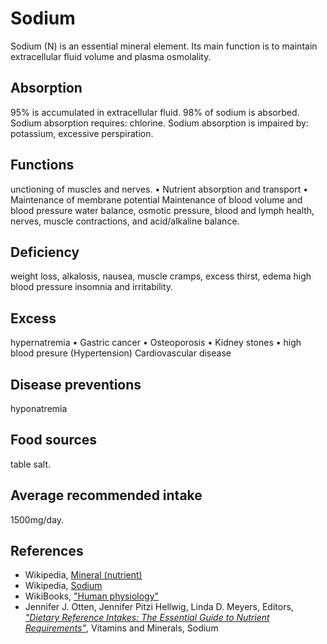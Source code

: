 # Sodium
Sodium (N) is an essential mineral element. Its main function is to maintain extracellular fluid volume and plasma osmolality.

## Absorption
95% is accumulated in extracellular fluid.
98% of sodium is absorbed.
Sodium absorption requires: chlorine.
Sodium absorption is impaired by: potassium, excessive perspiration.

## Functions
unctioning of muscles and nerves.
	• Nutrient absorption and transport
	• Maintenance of membrane potential
Maintenance of blood volume and blood pressure
water balance, osmotic pressure, blood and lymph health, nerves, muscle contractions, and acid/alkaline balance.

## Deficiency
weight loss, alkalosis, nausea, muscle cramps, excess thirst, edema high blood pressure insomnia and irritability. 

## Excess
hypernatremia
	• Gastric cancer
	• Osteoporosis
	• Kidney stones
	• high blood presure (Hypertension)
Cardiovascular disease

## Disease preventions
hyponatremia 

## Food sources
table salt.

## Average recommended intake
1500mg/day.

## References
- Wikipedia, [Mineral (nutrient)](https://en.wikipedia.org/wiki/Mineral_(nutrient))
- Wikipedia, [Sodium](https://en.wikipedia.org/wiki/Sodium)
- WikiBooks, ["Human physiology"](https://en.wikibooks.org/wiki/Human_Physiology/Nutrition#Minerals)
- Jennifer J. Otten, Jennifer Pitzi Hellwig, Linda D. Meyers, Editors, [_"Dietary Reference Intakes: The Essential Guide to Nutrient Requirements"_](https://www.amazon.com/Dietary-Reference-Intakes-Essential-Requirements/dp/0309157420), Vitamins and Minerals, Sodium